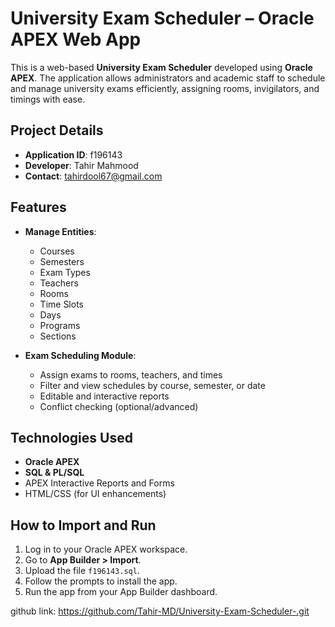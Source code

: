 # University Exam Scheduler – Oracle APEX Web App

This is a web-based **University Exam Scheduler** developed using **Oracle APEX**. The application allows administrators and academic staff to schedule and manage university exams efficiently, assigning rooms, invigilators, and timings with ease.

## Project Details

- **Application ID**: f196143  
- **Developer**: Tahir Mahmood  
- **Contact**: tahirdool67@gmail.com

## Features

- **Manage Entities**:
  - Courses
  - Semesters
  - Exam Types
  - Teachers
  - Rooms
  - Time Slots
  - Days
  - Programs
  - Sections

- **Exam Scheduling Module**:
  - Assign exams to rooms, teachers, and times
  - Filter and view schedules by course, semester, or date
  - Editable and interactive reports
  - Conflict checking (optional/advanced)

## Technologies Used

- **Oracle APEX**
- **SQL & PL/SQL**
- APEX Interactive Reports and Forms
- HTML/CSS (for UI enhancements)

## How to Import and Run

1. Log in to your Oracle APEX workspace.
2. Go to **App Builder > Import**.
3. Upload the file `f196143.sql`.
4. Follow the prompts to install the app.
5. Run the app from your App Builder dashboard.

github link:
https://github.com/Tahir-MD/University-Exam-Scheduler-.git
